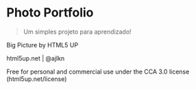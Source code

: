 # Photo Portfolio

> Um simples projeto para aprendizado!

Big Picture by HTML5 UP

html5up.net | @ajlkn

Free for personal and commercial use under the CCA 3.0 license (html5up.net/license)


